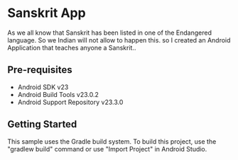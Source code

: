 Sanskrit App
===================================

As we all know that Sanskrit has been listed in one of the Endangered language.
So we Indian will not allow to happen this.
so I created an Android Application that teaches anyone a Sanskrit..

Pre-requisites
--------------

- Android SDK v23
- Android Build Tools v23.0.2
- Android Support Repository v23.3.0

Getting Started
---------------

This sample uses the Gradle build system. To build this project, use the
"gradlew build" command or use "Import Project" in Android Studio.

